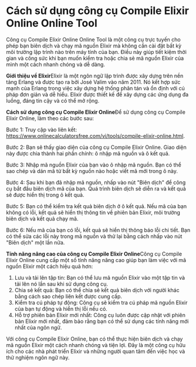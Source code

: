 Cách sử dụng công cụ Compile Elixir Online Online Tool
======================================================

Công cụ Compile Elixir Online Online Tool là một công cụ trực tuyến cho phép bạn biên dịch và chạy mã nguồn Elixir mà không cần cài đặt bất kỳ môi trường lập trình nào trên máy tính của bạn. Điều này giúp tiết kiệm thời gian và công sức khi bạn muốn kiểm tra hoặc chia sẻ mã nguồn Elixir của mình một cách nhanh chóng và dễ dàng.

**Giới thiệu về Elixir**Elixir là một ngôn ngữ lập trình được xây dựng trên nền tảng Erlang và được tạo ra bởi José Valim vào năm 2011. Nó kết hợp sức mạnh của Erlang trong việc xây dựng hệ thống phân tán và ổn định với cú pháp đơn giản và dễ hiểu. Elixir được thiết kế để xây dựng các ứng dụng đa luồng, đáng tin cậy và có thể mở rộng.

**Cách sử dụng công cụ Compile Elixir Online**Để sử dụng công cụ Compile Elixir Online, làm theo các bước sau:

Bước 1: Truy cập vào liên kết: <https://www.onlinecalculatorsfree.com/vi/tools/compile-elixir-online.html>.

Bước 2: Bạn sẽ thấy giao diện của công cụ Compile Elixir Online. Giao diện này được chia thành hai phần chính: ô nhập mã nguồn và ô kết quả.

Bước 3: Nhập mã nguồn Elixir của bạn vào ô nhập mã nguồn. Bạn có thể sao chép và dán mã từ bất kỳ nguồn nào hoặc viết mã mới trong ô này.

Bước 4: Sau khi bạn đã nhập mã nguồn, nhấp vào nút "Biên dịch" để công cụ bắt đầu biên dịch mã của bạn. Quá trình biên dịch sẽ diễn ra và kết quả sẽ được hiển thị trong ô kết quả.

Bước 5: Bạn có thể kiểm tra kết quả biên dịch ở ô kết quả. Nếu mã của bạn không có lỗi, kết quả sẽ hiển thị thông tin về phiên bản Elixir, môi trường biên dịch và kết quả chạy mã.

Bước 6: Nếu mã của bạn có lỗi, kết quả sẽ hiển thị thông báo lỗi chi tiết. Bạn có thể sửa các lỗi này trong mã nguồn và thử lại bằng cách nhấp vào nút "Biên dịch" một lần nữa.

**Tính năng nâng cao của công cụ Compile Elixir Online**Công cụ Compile Elixir Online cung cấp một số tính năng nâng cao giúp bạn làm việc với mã nguồn Elixir một cách hiệu quả hơn:

1. Lưu và tải lên tập tin: Bạn có thể lưu mã nguồn Elixir vào một tập tin và tải lên nó lần sau khi sử dụng công cụ.
2. Chia sẻ kết quả: Bạn có thể chia sẻ kết quả biên dịch với người khác bằng cách sao chép liên kết được cung cấp.
3. Kiểm tra cú pháp tự động: Công cụ sẽ kiểm tra cú pháp mã nguồn Elixir của bạn tự động và hiển thị lỗi nếu có.
4. Hỗ trợ phiên bản Elixir mới nhất: Công cụ luôn được cập nhật với phiên bản Elixir mới nhất, đảm bảo rằng bạn có thể sử dụng các tính năng mới nhất của ngôn ngữ.

Với công cụ Compile Elixir Online, bạn có thể thực hiện biên dịch và chạy mã nguồn Elixir một cách nhanh chóng và tiện lợi. Đây là một công cụ hữu ích cho các nhà phát triển Elixir và những người quan tâm đến việc học và thử nghiệm ngôn ngữ này.